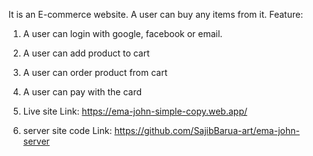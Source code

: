 It is an E-commerce website. A user can buy any items from it. 
Feature:
1. A user can login with google, facebook or email.
2. A user can add product to cart
3. A user can order product from cart
4. A user can pay with the card

1. Live site Link: https://ema-john-simple-copy.web.app/
2. server site code Link: https://github.com/SajibBarua-art/ema-john-server
